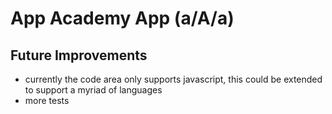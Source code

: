 # App Academy App (a/A/a)

## Future Improvements

* currently the code area only supports javascript, this could be extended to support a myriad of languages
* more tests